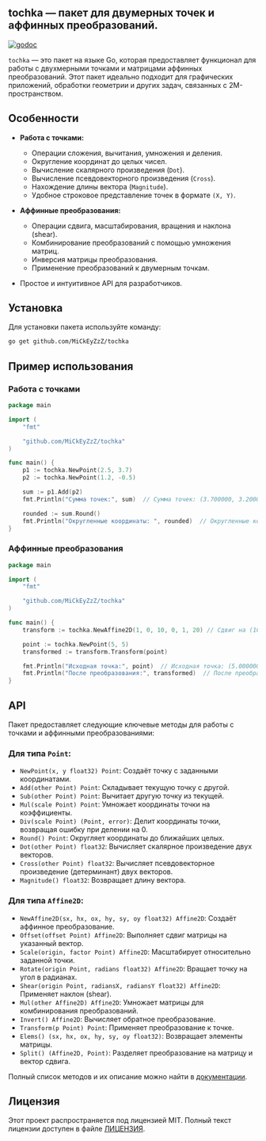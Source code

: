 ## tochka — пакет для двумерных точек и аффинных преобразований.

[![godoc](https://godoc.org/github.com/MiCkEyZzZ/tochka?status.svg)](https://pkg.go.dev/github.com/MiCkEyZzZ/tochka?tab=doc)

`tochka` — это пакет на языке Go, которая предоставляет функционал для работы
с двухмерными точками и матрицами аффинных преобразований. Этот пакет идеально
подходит для графических приложений, обработки геометрии и других задач,
связанных с 2М-пространством.

## Особенности

- **Работа с точками:**
  - Операции сложения, вычитания, умножения и деления.
  - Округление координат до целых чисел.
  - Вычисление скалярного произведения (`Dot`).
  - Вычисление псевдовекторного произведения (`Cross`).
  - Нахождение длины вектора (`Magnitude`).
  - Удобное строковое представление точек в формате `(X, Y)`.

- **Аффинные преобразования:**
  - Операции сдвига, масштабирования, вращения и наклона (shear).
  - Комбинирование преобразований с помощью умножения матриц.
  - Инверсия матрицы преобразования.
  - Применение преобразований к двумерным точкам.

- Простое и интуитивное API для разработчиков.

## Установка

Для установки пакета используйте команду:

```zsh
go get github.com/MiCkEyZzZ/tochka
```

## Пример использования

### Работа с точками

```go
package main

import (
	"fmt"

	"github.com/MiCkEyZzZ/tochka"
)

func main() {
	p1 := tochka.NewPoint(2.5, 3.7)
	p2 := tochka.NewPoint(1.2, -0.5)

	sum := p1.Add(p2)
	fmt.Println("Сумма точек:", sum)  // Сумма точек: (3.700000, 3.200000)

	rounded := sum.Round()
	fmt.Println("Округленные координаты: ", rounded)  // Округленные координаты: (4, 3)
}
```

### Аффинные преобразования

```go
package main

import (
	"fmt"

	"github.com/MiCkEyZzZ/tochka"
)

func main() {
	transform := tochka.NewAffine2D(1, 0, 10, 0, 1, 20) // Сдвиг на (10, 20)

	point := tochka.NewPoint(5, 5)
	transformed := transform.Transform(point)

	fmt.Println("Исходная точка:", point)  // Исходная точка: (5.000000, 5.000000)
	fmt.Println("После преобразования:", transformed)  // После преобразования: (15.000000, 25.000000)
}
```

## API

Пакет предоставляет следующие ключевые методы для работы с точками и аффинными преобразованиями:

### Для типа `Point`:

- `NewPoint(x, y float32) Point`: Создаёт точку с заданными координатами.
- `Add(other Point) Point`: Складывает текущую точку с другой.
- `Sub(other Point) Point`: Вычитает другую точку из текущей.
- `Mul(scale Point) Point`: Умножает координаты точки на коэффициенты.
- `Div(scale Point) (Point, error)`: Делит координаты точки, возвращая ошибку при делении на 0.
- `Round() Point`: Округляет координаты до ближайших целых.
- `Dot(other Point) float32`: Вычисляет скалярное произведение двух векторов.
- `Cross(other Point) float32`: Вычисляет псевдовекторное произведение (детерминант) двух векторов.
- `Magnitude() float32`: Возвращает длину вектора.

### Для типа `Affine2D`:

- `NewAffine2D(sx, hx, ox, hy, sy, oy float32) Affine2D`: Создаёт аффинное преобразование.
- `Offset(offset Point) Affine2D`: Выполняет сдвиг матрицы на указанный вектор.
- `Scale(origin, factor Point) Affine2D`: Масштабирует относительно заданной точки.
- `Rotate(origin Point, radians float32) Affine2D`: Вращает точку на угол в радианах.
- `Shear(origin Point, radiansX, radiansY float32) Affine2D`: Применяет наклон (shear).
- `Mul(other Affine2D) Affine2D`: Умножает матрицы для комбинирования преобразований.
- `Invert() Affine2D`: Вычисляет обратное преобразование.
- `Transform(p Point) Point`: Применяет преобразование к точке.
- `Elems() (sx, hx, ox, hy, sy, oy float32)`: Возвращает элементы матрицы.
- `Split() (Affine2D, Point)`: Разделяет преобразование на матрицу и вектор сдвига.

Полный список методов и их описание можно найти в [документации](https://pkg.go.dev/github.com/MiCkEyZzZ/tochka).

## Лицензия

Этот проект распространяется под лицензией MIT. Полный текст лицензии доступен в файле [ЛИЦЕНЗИЯ](./LICENSE).
